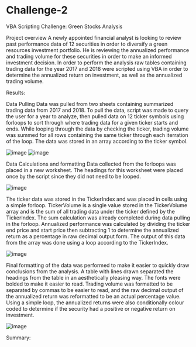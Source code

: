 # Challenge-2
VBA Scripting Challenge: Green Stocks Analysis

Project overview
A newly appointed financial analyst is looking to review past performance data of 12 securities in order to diversify a green resources investment portfolio.  He is reviewing the annualized performance and trading volume for these securities in order to make an informed investment decision.  In order to perform the analysis raw tables containing trading data for the year 2017 and 2018 were scripted using VBA in order to determine the annualized return on investment, as well as the annualized trading volume.  


Results:

Data Pulling
Data was pulled from two sheets containing summarized trading data from 2017 and 2018.  To pull the data, script was made to query the user for a year to analyze, then pulled data on 12 ticker symbols using forloops to sort through where trading data for a given ticker starts and ends.  While looping through the data by checking the ticker, trading volume was summed for all rows containing the same ticker through each iterration of the loop. The data was stored in an array according to the ticker symbol.

![image](https://user-images.githubusercontent.com/108313294/177612180-d27c7126-e3ef-4423-846e-00cb1a8487ac.png)
![image](https://user-images.githubusercontent.com/108313294/177612384-4affc9ed-9b02-47c3-a695-82ddae1ef108.png)

Data Calculations and formatting
Data collected from the forloops was placed in a new worksheet.  The headings for this worksheet were placed once by the script since they did not need to be looped.

![image](https://user-images.githubusercontent.com/108313294/177612798-e08c5f35-aeb6-4713-bf17-da00225c0f01.png)

The ticker data was stored in the TickerIndex and was placed in cells using a simple forloop.  TickerVolume is a single value stored in the TickerVolume array and is the sum of all trading data under the ticker defined by the TickerIndex.  The sum calculation was already completed during data pulling in the forloop.  Annualized performance was calculated by dividing the ticker end price and start price then subtracting 1 to determine the annualized return as a percentage in raw decimal output form.  The output of this data from the array was done using a loop according to the TickerIndex.

![image](https://user-images.githubusercontent.com/108313294/177613448-80f2ce61-61b5-4091-8215-a56952651315.png)

Final formatting of the data was performed to make it easier to quickly draw conclusions from the analysis.  A table with lines drawn separated the headings from the table in an aesthetically pleasing way.  The fonts were bolded to make it easier to read.  Trading volume was formatted to be separated by commas to be easier to read, and the raw decimal output of the annualized return was reformatted to be an actual percentage value. Using a simple loop, the annualized returns were also conditionally colour coded to determine if the security had a positive or negative return on investment.

![image](https://user-images.githubusercontent.com/108313294/177613917-cfaf295c-80a6-4ea9-89bb-6d6b54b973ad.png)

Summary:






